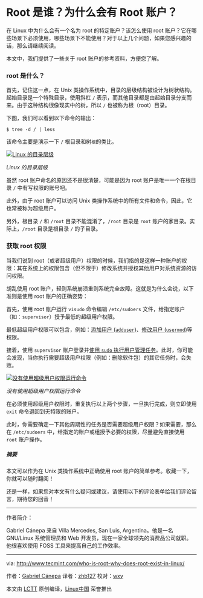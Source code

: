 Root 是谁？为什么会有 Root 账户？
============================================================

在 Linux 中为什么会有一个名为 root 的特定账户？该怎么使用 root 账户？它在哪些场景下必须使用，哪些场景下不能使用？对于以上几个问题，如果您感兴趣的话，那么请继续阅读。

本文中，我们提供了一些关于 root 账户的参考资料，方便您了解。

### root 是什么？

首先，记住这一点，在 Unix 类操作系统中，目录的层级结构被设计为树状结构。起始目录是一个特殊目录，使用斜杠 `/` 表示，而其他目录都是由起始目录分支而来。由于这种结构很像现实中的树，所以 `/` 也被称为根（root）目录。

下图，我们可以看到以下命令的输出：

```
$ tree -d / | less
```

该命令主要是演示一下 `/` 根目录和树`根`的类比。

[
 ![Linux 的目录层级](http://www.tecmint.com/wp-content/uploads/2017/02/Linux-root-Directory-Tree.png) 
][1]

*Linux 的目录层级*

虽然 root 账户命名的原因还不是很清楚，可能是因为 root 账户是唯一一个在根目录 `/` 中有写权限的账号吧。

此外，由于 root 账户可以访问 Unix 类操作系统中的所有文件和命令，因此，它也常被称为超级用户。

另外，根目录 `/` 和 `/root` 目录不能混淆了，`/root` 目录是 `root` 账户的家目录。实际上，`/root` 目录是根目录 `/` 的子目录。

### 获取 root 权限

当我们说到 root（或者超级用户）权限的时候，我们指的是这样一种账户的权限：其在系统上的权限包含（但不限于）修改系统并授权其他用户对系统资源的访问权限。

胡乱使用 root 账户，轻则系统崩溃重则系统完全故障。这就是为什么会说，以下准则是使用 root 账户的正确姿势：

首先，使用 root 账户运行 `visudo` 命令编辑 `/etc/sudoers` 文件，给指定账户（如：`supervisor`）授予最低的超级用户权限。

最低超级用户权限可以包含，例如：[添加用户 (`adduser`)][2]、[修改用户 (`usermod`)][3]等权限。

接着，使用 `supervisor` 账户登录并[使用 `sudo` 执行用户管理任务][4]。此时，你可能会发现，当你执行需要超级用户权限（例如：删除软件包）的其它任务时，会失败。

[
 ![没有使用超级用户权限运行命令](http://www.tecmint.com/wp-content/uploads/2017/02/Run-Commands-Without-sudo.png) 
][5]

*没有使用超级用户权限运行命令*

在必须使用超级用户权限时，重复执行以上两个步骤，一旦执行完成，则立即使用 `exit` 命令退回到无特限的账户。

此时，你需要确定一下其他周期性的任务是否需要超级用户权限？如果需要，那么在 `/etc/sudoers` 中，给指定的账户或组授予必要的权限，尽量避免直接使用 `root` 账户操作。

##### 摘要

本文可以作为在 Unix 类操作系统中正确使用 root 账户的简单参考。收藏一下，你就可以随时翻阅！

还是一样，如果您对本文有什么疑问或建议，请使用以下的评论表单给我们评论留言，期待您的回音！

--------------------------------------------------------------------------------

作者简介：

Gabriel Cánepa 来自 Villa Mercedes, San Luis, Argentina。他是一名 GNU/Linux 系统管理员和 Web 开发员，现在一家全球领先的消费品公司就职。他很喜欢使用 FOSS 工具来提高自己的工作效率。

--------------------------------------------------------------------------------

via: http://www.tecmint.com/who-is-root-why-does-root-exist-in-linux/

作者：[Gabriel Cánepa][a]
译者：[zhb127](https://github.com/zhb127)
校对：[wxy](https://github.com/wxy)

本文由 [LCTT](https://github.com/LCTT/TranslateProject) 原创编译，[Linux中国](https://linux.cn/) 荣誉推出

[a]:http://www.tecmint.com/author/gacanepa/

[1]:http://www.tecmint.com/wp-content/uploads/2017/02/Linux-root-Directory-Tree.png
[2]:http://www.tecmint.com/add-users-in-linux/
[3]:http://www.tecmint.com/usermod-command-examples/
[4]:http://www.tecmint.com/sudoers-configurations-for-setting-sudo-in-linux/
[5]:http://www.tecmint.com/wp-content/uploads/2017/02/Run-Commands-Without-sudo.png
